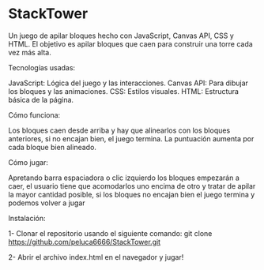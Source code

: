 # StackTower
Un juego de apilar bloques hecho con JavaScript, Canvas API, CSS y HTML. El objetivo es apilar bloques que caen para construir una torre cada vez más alta.


Tecnologías usadas:

JavaScript: Lógica del juego y las interacciones.
Canvas API: Para dibujar los bloques y las animaciones.
CSS: Estilos visuales.
HTML: Estructura básica de la página.

Cómo funciona:

Los bloques caen desde arriba y hay que alinearlos con los bloques anteriores, si no encajan bien, el juego termina. La puntuación aumenta por cada bloque bien alineado.

Cómo jugar:

Apretando barra espaciadora o clic izquierdo los bloques empezarán a caer, el usuario tiene que acomodarlos uno encima de otro y tratar de apilar la mayor cantidad posible, si los bloques no encajan bien el juego termina y podemos volver a jugar

Instalación:

1- Clonar el repositorio usando el siguiente comando: git clone https://github.com/peluca6666/StackTower.git

2- Abrir el archivo index.html en el navegador y jugar!
